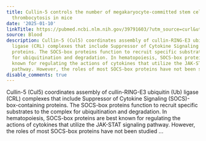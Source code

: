 ```yaml
---
title: Cullin-5 controls the number of megakaryocyte-committed stem cells to prevent
  thrombocytosis in mice
date: '2025-01-10'
linkTitle: https://pubmed.ncbi.nlm.nih.gov/39791603/?utm_source=curl&utm_medium=rss&utm_campaign=journals&utm_content=7603509&fc=None&ff=20250110170836&v=2.18.0.post9+e462414
source: Blood
description: Cullin-5 (Cul5) coordinates assembly of cullin-RING-E3 ubiquitin (Ub)
  ligase (CRL) complexes that include Suppressor of Cytokine Signaling (SOCS)-box-containing
  proteins. The SOCS-box proteins function to recruit specific substrates to the complex
  for ubiquitination and degradation. In hematopoiesis, SOCS-box proteins are best
  known for regulating the actions of cytokines that utilize the JAK-STAT signaling
  pathway. However, the roles of most SOCS-box proteins have not been studied ...
disable_comments: true
---
```

Cullin-5 (Cul5) coordinates assembly of cullin-RING-E3 ubiquitin (Ub) ligase (CRL) complexes that include Suppressor of Cytokine Signaling (SOCS)-box-containing proteins. The SOCS-box proteins function to recruit specific substrates to the complex for ubiquitination and degradation. In hematopoiesis, SOCS-box proteins are best known for regulating the actions of cytokines that utilize the JAK-STAT signaling pathway. However, the roles of most SOCS-box proteins have not been studied ...